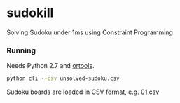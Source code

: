 # sudokill
Solving Sudoku under 1ms using Constraint Programming

### Running

Needs Python 2.7 and [ortools](https://developers.google.com/optimization/).

```sh
python cli --csv unsolved-sudoku.csv
```

Sudoku boards are loaded in CSV format, e.g. [01.csv](https://github.com/rodowi/sudokill/blob/master/01.csv)
